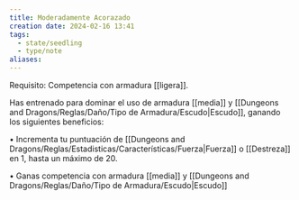 ```yaml
---
title: Moderadamente Acorazado
creation date: 2024-02-16 13:41
tags:
  - state/seedling
  - type/note
aliases:
---
```

Requisito: Competencia con armadura [[ligera]].

Has entrenado para dominar el uso de armadura [[media]] y [[Dungeons and Dragons/Reglas/Daño/Tipo de Armadura/Escudo|Escudo]], ganando los siguientes
beneficios:

• Incrementa tu puntuación de [[Dungeons and Dragons/Reglas/Estadisticas/Características/Fuerza|Fuerza]] o [[Destreza]] en 1, hasta un máximo de 20.

• Ganas competencia con armadura [[media]] y [[Dungeons and Dragons/Reglas/Daño/Tipo de Armadura/Escudo|Escudo]]

